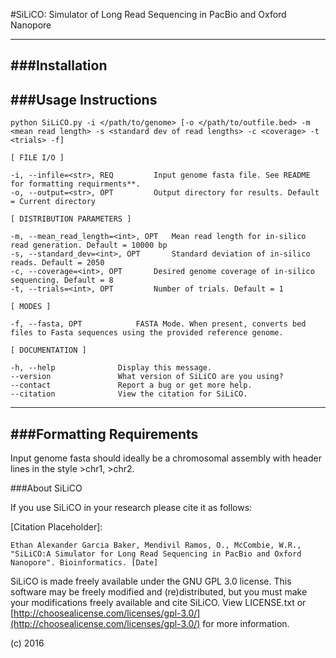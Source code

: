 
#SiLiCO: Simulator of Long Read Sequencing in PacBio and Oxford Nanopore 

---

###Installation
---

###Usage Instructions
---

```
python SiLiCO.py -i </path/to/genome> [-o </path/to/outfile.bed> -m <mean read length> -s <standard dev of read lengths> -c <coverage> -t <trials> -f]

[ FILE I/O ]

-i, --infile=<str>, REQ			Input genome fasta file. See README for formatting requirments**.
-o, --output=<str>, OPT			Output directory for results. Default = Current directory

[ DISTRIBUTION PARAMETERS ]

-m, --mean_read_length=<int>, OPT	Mean read length for in-silico read generation. Default = 10000 bp
-s, --standard_dev=<int>, OPT		Standard deviation of in-silico reads. Default = 2050
-c, --coverage=<int>, OPT		Desired genome coverage of in-silico sequencing. Default = 8
-t, --trials=<int>, OPT			Number of trials. Default = 1 

[ MODES ] 

-f, --fasta, OPT 			FASTA Mode. When present, converts bed files to Fasta sequences using the provided reference genome.

[ DOCUMENTATION ] 

-h, --help				Display this message.
--version				What version of SiLiCO are you using?
--contact				Report a bug or get more help.
--citation				View the citation for SiLiCO.
```
---
###Formatting Requirements
---

Input genome fasta should ideally be a chromosomal assembly with header lines in the style >chr1, >chr2.


###About SiLiCO

If you use SiLiCO in your research please cite it as follows: 

[Citation Placeholder]:

`Ethan Alexander Garcia Baker, Mendivil Ramos, O., McCombie, W.R., "SiLiCO:A Simulator for Long Read Sequencing in PacBio and Oxford Nanopore". Bioinformatics. [Date]`

SiLiCO is made freely available under the GNU GPL 3.0 license.
This software may be freely modified and (re)distributed, but you must make your modifications freely available and cite SiLiCO.
View LICENSE.txt or [http://choosealicense.com/licenses/gpl-3.0/](http://choosealicense.com/licenses/gpl-3.0/) for more information.

(c) 2016
